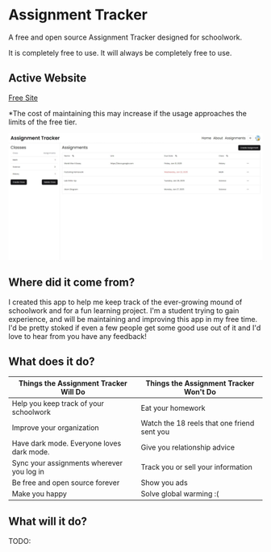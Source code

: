 # Assignment Tracker

A free and open source Assignment Tracker designed for schoolwork.

It is completely free to use. It will always be completely free to use. 

## Active Website

[Free Site](https://www.assignmenttracker.app) 

*The cost of maintaining this may increase if the usage approaches the limits of the free tier.

![desktop-screenshot](https://raw.githubusercontent.com/asorge29/assignment-tracker/main/public/desktop-screenshot.jpeg)

## Where did it come from?

I created this app to help me keep track of the ever-growing mound of schoolwork and for a fun learning project. I'm a student trying to gain experience, and will be maintaining and improving this app in my free time. I'd be pretty stoked if even a few people get some good use out of it and I'd love to hear from you have any feedback!

## What does it do?

| Things the Assignment Tracker Will Do  | 	Things the Assignment Tracker Won't Do |
| ------------- | ------------- |
| Help you keep track of your schoolwork  | Eat your homework  |
| Improve your organization  | Watch the 18 reels that one friend sent you  |
| Have dark mode. Everyone loves dark mode.  | Give you relationship advice  |
| Sync your assignments wherever you log in  | 	Track you or sell your information  |
| Be free and open source forever  | Show you ads  |
| Make you happy  | Solve global warming :(  |

## What will it do? 

TODO:

